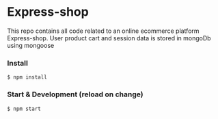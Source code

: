 # Express-shop

This repo contains all code related to an online ecommerce platform Express-shop. User product cart and session data is stored in mongoDb using mongoose

### Install

```
$ npm install
```

### Start & Development (reload on change)

```
$ npm start
```
